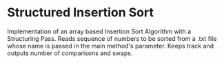 # Structured Insertion Sort
Implementation of an array based Insertion Sort Algorithm with a Structuring Pass. Reads sequence of numbers to be sorted from a .txt file whose name is passed in the main method's parameter. Keeps track and outputs number of comparisons and swaps.
